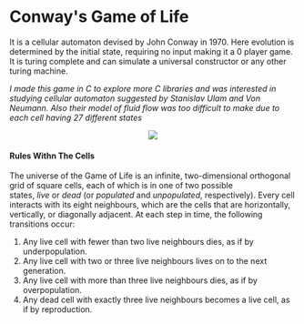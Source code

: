 # Conway's Game of Life


It is a cellular automaton devised by John Conway in 1970. Here evolution is determined by the initial state, requiring no input making it a 0 player game. It is turing complete and can simulate a universal constructor or any other turing machine.

*I made this game in C to explore more C libraries and was interested in studying cellular automaton suggested by Stanislav Ulam and Von Neumann. Also their model of fluid flow was too difficult to make due to each cell having 27 different states* 

<div style="text-align:center;">
<img src="https://upload.wikimedia.org/wikipedia/commons/e/e5/Gospers_glider_gun.gif">
</div>


#### Rules Withn The Cells
The universe of the Game of Life is an infinite, two-dimensional orthogonal grid of square cells, each of which is in one of two possible states, _live_ or _dead_ (or _populated_ and _unpopulated_, respectively). Every cell interacts with its eight neighbours, which are the cells that are horizontally, vertically, or diagonally adjacent. At each step in time, the following transitions occur:
1. Any live cell with fewer than two live neighbours dies, as if by underpopulation.
2. Any live cell with two or three live neighbours lives on to the next generation.
3. Any live cell with more than three live neighbours dies, as if by overpopulation.
4. Any dead cell with exactly three live neighbours becomes a live cell, as if by reproduction.


